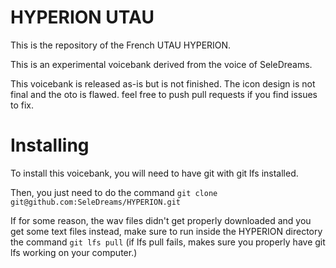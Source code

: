 # HYPERION UTAU

This is the repository of the French UTAU HYPERION.

This is an experimental voicebank derived from the voice of SeleDreams.

This voicebank is released as-is but is not finished. The icon design is not final and the oto is flawed. feel free to push pull requests if you find issues to fix.

# Installing

To install this voicebank, you will need to have git with git lfs installed. 

Then, you just need to do the command `git clone git@github.com:SeleDreams/HYPERION.git`

If for some reason, the wav files didn't get properly downloaded and you get some text files instead, make sure to run inside the HYPERION directory the command `git lfs pull` (if lfs pull fails, makes sure you properly have git lfs working on your computer.)